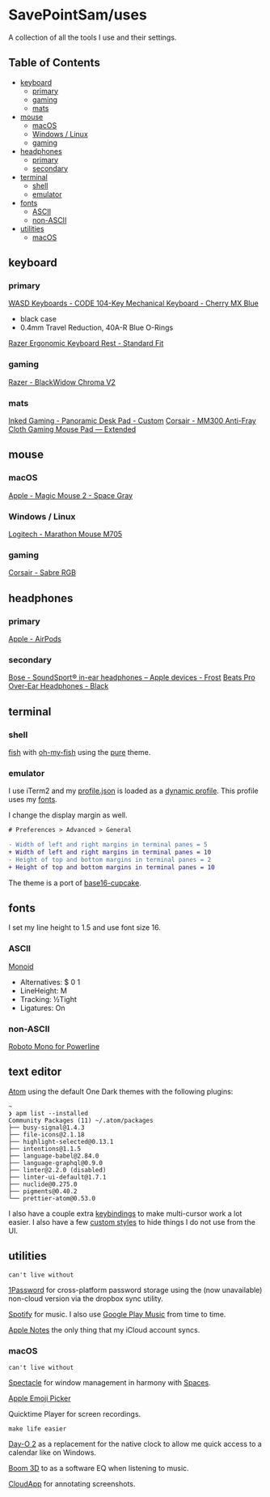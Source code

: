 # SavePointSam/uses

A collection of all the tools I use and their settings.

## Table of Contents

* [keyboard](#keyboard)
  * [primary](#primary)
  * [gaming](#gaming)
  * [mats](#mats)
* [mouse](#mouse)
  * [macOS](#macos)
  * [Windows / Linux](#windows--linux)
  * [gaming](#gaming-1)
* [headphones](#headphones)
  * [primary](#primary-1)
  * [secondary](#secondary)
* [terminal](#terminal)
  * [shell](#shell)
  * [emulator](#emulator)
* [fonts](#fonts)
  * [ASCII](#ascii)
  * [non-ASCII](#non-ascii)
* [utilities](#utilities)
  * [macOS](#macos-1)

## keyboard

### primary

[WASD Keyboards - CODE 104-Key Mechanical Keyboard - Cherry MX Blue](http://www.wasdkeyboards.com/index.php/products/code-keyboard/code-104-key-mechanical-keyboard-2744.html)

* black case
* 0.4mm Travel Reduction, 40A-R Blue O-Rings

[Razer Ergonomic Keyboard Rest - Standard Fit](https://www.razer.com/Accessories/Razer-Ergonomic-Keyboard-Rest-/p/RC21-01020100-W3M1)

### gaming

[Razer - BlackWidow Chroma V2](https://www.razer.com/gaming-keyboards-keypads/razer-blackwidow-chroma-v2)

### mats

[Inked Gaming - Panoramic Desk Pad - Custom](https://www.inkedgaming.com/products/panoramic-desk-pad-36-x-11)
[Corsair - MM300 Anti-Fray Cloth Gaming Mouse Pad — Extended](https://www.corsair.com/us/en/Categories/Products/Gaming-Mousepads/Cloth-Textile-Surface-Mousepads/MM300-Anti-Fray-Cloth-Gaming-Mouse-Pad-%E2%80%94-Extended/p/CH-9000108-WW)

## mouse

### macOS

[Apple - Magic Mouse 2 - Space Gray](https://www.apple.com/shop/product/MLA02LL/A/magic-mouse-2-silver)

### Windows / Linux

[Logitech - Marathon Mouse M705](https://www.logitech.com/en-us/product/marathon-mouse-m705)

### gaming

[Corsair - Sabre RGB](https://www.corsair.com/ww/en/Categories/Products/Gaming-Mice/MOBA-Strategy-%26-Action-Mice/Sabre-RGB-Gaming-Mouse/p/CH-9303011-NA)

## headphones

### primary

[Apple - AirPods](https://www.apple.com/shop/product/MMEF2AM/A/airpods)

### secondary

[Bose - SoundSport® in-ear headphones – Apple devices - Frost](https://www.bose.com/en_us/products/headphones/earphones/soundsport-in-ear-headphones-apple-devices.html)
[Beats Pro Over-Ear Headphones - Black](https://www.apple.com/shop/product/MHA22AM/B/beats-pro-over-ear-headphones-black)

## terminal

### shell

[fish](https://fishshell.com/) with [oh-my-fish](https://github.com/oh-my-fish/oh-my-fish) using the [pure](https://github.com/oh-my-fish/oh-my-fish/blob/master/docs/Themes.md#pure) theme.

### emulator

I use iTerm2 and my [profile.json](settings/iTerm2/profile.json) is loaded as a [dynamic profile](https://www.iterm2.com/documentation-dynamic-profiles.html). This profile uses my [fonts](#fonts).

I change the display margin as well.

```diff
# Preferences > Advanced > General

- Width of left and right margins in terminal panes = 5
+ Width of left and right margins in terminal panes = 10
- Height of top and bottom margins in terminal panes = 2
+ Height of top and bottom margins in terminal panes = 10
```

The theme is a port of [base16-cupcake](http://chriskempson.com/projects/base16/).

## fonts

I set my line height to 1.5 and use font size 16.

### ASCII

[Monoid](https://larsenwork.com/monoid/)

* Alternatives: $ 0 1
* LineHeight: M
* Tracking: ½Tight
* Ligatures: On

### non-ASCII

[Roboto Mono for Powerline](https://github.com/powerline/fonts/tree/master/RobotoMono)

## text editor

[Atom](https://atom.io/) using the default One Dark themes with the following plugins:

```shell
~
❯ apm list --installed
Community Packages (11) ~/.atom/packages
├── busy-signal@1.4.3
├── file-icons@2.1.18
├── highlight-selected@0.13.1
├── intentions@1.1.5
├── language-babel@2.84.0
├── language-graphql@0.9.0
├── linter@2.2.0 (disabled)
├── linter-ui-default@1.7.1
├── nuclide@0.275.0
├── pigments@0.40.2
└── prettier-atom@0.53.0
```

I also have a couple extra [keybindings](settings/atom/keymap.cson) to make multi-cursor work a lot easier. I also have a few [custom styles](settings/atom/styles.less) to hide things I do not use from the UI.

## utilities

`can't live without`

[1Password](https://1password.com/) for cross-platform password storage using the (now unavailable) non-cloud version via the dropbox sync utility.

[Spotify](https://www.spotify.com/us/) for music. I also use [Google Play Music](https://play.google.com/music/listen) from time to time.

[Apple Notes](<https://en.wikipedia.org/wiki/Notes_(Apple)>) the only thing that my iCloud account syncs.

### macOS

`can't live without`

[Spectacle](https://www.spectacleapp.com/) for window management in harmony with [Spaces](<https://en.wikipedia.org/wiki/Spaces_(software)>).

[Apple Emoji Picker](https://support.apple.com/kb/PH25337?locale=en_US)

Quicktime Player for screen recordings.

`make life easier`

[Day-O 2](https://shauninman.com/archive/2016/10/20/day_o_2_mac_menu_bar_clock) as a replacement for the native clock to allow me quick access to a calendar like on Windows.

[Boom 3D](https://www.globaldelight.com/boom/index.php) to as a software EQ when listening to music.

[CloudApp](https://www.getcloudapp.com/) for annotating screenshots.
